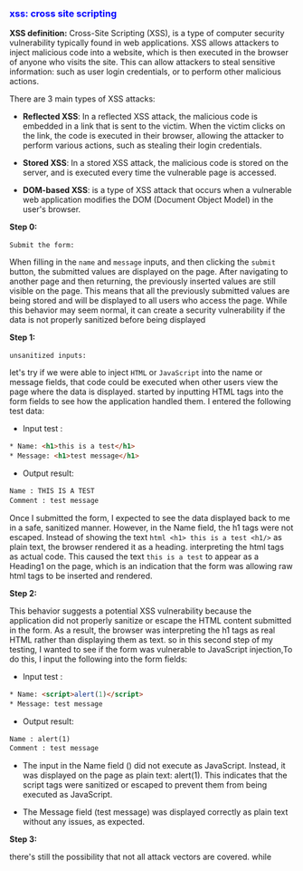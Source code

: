 ### <span style="color:blue">xss: cross site scripting</span>


**XSS definition:**
Cross-Site Scripting (XSS), is a type of computer security vulnerability typically found in web applications.
XSS allows attackers to inject malicious code into a website, which is then executed in the browser of anyone who visits the site. This can allow attackers to steal sensitive information: such as user login credentials, or to perform other malicious actions.

There are 3 main types of XSS attacks:

* **Reflected XSS**: In a reflected XSS attack, the malicious code is embedded in a link that is sent to the victim. When the victim clicks on the link, the code is executed in their browser, allowing the attacker to perform various actions, such as stealing their login credentials.

* **Stored XSS**: In a stored XSS attack, the malicious code is stored on the server, and is executed every time the vulnerable page is accessed.

* **DOM-based XSS**: is a type of XSS attack that occurs when a vulnerable web application modifies the DOM (Document Object Model) in the user's browser.

**Step 0:** 

`Submit the form:`

When filling in the `name` and `message` inputs, and then clicking the `submit` button, the submitted values are displayed on the page. After navigating to another page and then returning, the previously inserted values are still visible on the page. This means that all the previously submitted values are being stored and will be displayed to all users who access the page.
While this behavior may seem normal, it can create a security vulnerability if the data is not properly sanitized before being displayed


**Step 1:** 

`unsanitized inputs:`

let's try if we were able to inject `HTML` or `JavaScript` into the name or message fields, that code could be executed when other users view the page where the data is displayed. 
started by inputting HTML tags into the form fields to see how the application handled them. I entered the following test data:

- Input test : 
```html
* Name: <h1>this is a test</h1>
* Message: <h1>test message</h1>
```

- Output result: 
```html
Name : THIS IS A TEST
Comment : test message
```

Once I submitted the form, I expected to see the data displayed back to me in a safe, sanitized manner. However, in the Name field, the h1 tags were not escaped. Instead of showing the text ```html <h1> this is a test <h1/>``` as plain text, the browser rendered it as a heading. 
interpreting the html tags as actual code. This caused the text `this is a test` to appear as a Heading1 on the page,
which is an indication that the form was allowing raw html tags to be inserted and rendered.
 
**Step 2:**

This behavior suggests a potential XSS vulnerability because the application did not properly sanitize or escape the HTML content submitted in the form. As a result, the browser was interpreting the h1 tags as real HTML rather than displaying them as text.
so in this second step of my testing, I wanted to see if the form was vulnerable to JavaScript injection,To do this, I input the following into the form fields:

- Input test : 

```html
* Name: <script>alert(1)</script>
* Message: test message 
```

- Output result: 
```html 
Name : alert(1)
Comment : test message 
```

- The input in the Name field (<script>alert(1)</script>) did not execute as JavaScript. Instead, it was displayed on the page as plain text: alert(1). This indicates that the script tags were sanitized or escaped to prevent them from being executed as JavaScript.

- The Message field (test message) was displayed correctly as plain text without any issues, as expected.

**Step 3:**

there's still the possibility that not all attack vectors are covered.
while <script> tags might be sanitized [partial protections, blocking only <script>], other methods of injecting JavaScript like event handler attributes, onerror, onload... , may still work if not properly sanitized and they can be used to execute JavaScript when an event is triggered.
I continue testing with more advanced injection techniques, like: 
- Event handler injections `<img src="x" onerror="alert(1)">`
- JavaScript via URL `<a href="javascript:alert(1)">Click here</a> or <a href="" onclick="alert('smthg')">link</a>`

- Input test : 
```html
* Name: <a href="" onclick="alert('smthg')">link</a>
* Message: smthg
```

- Output result: 

![](images/addLink.png)
![](images/alertLink.png)

this injected code is not sanitized or escaped, the <a> tag is rendered directly into the page. When the user clicks the link, it triggers the onclick attribute and executes the alert('smthg') script.


**last step**

When inputting the word `script` directly into the `name` and `message` field without additional tags, it is detected as potentially dangerous. As a result, the XSS flag appears, 

- Input test : 
```html
* Name: Script 
* Message: Script 
```

- Output result: 
```html 
THE FLAG IS : 0FBB54BBF7D099713CA4BE297E1BC7DA0173D8B3C21C1811B916A3A86652724E
```


**Conclusion**


Despite various attempts to demonstrate the vulnerability, the flag only appears when certain conditions are met—such as directly injecting `script` into specific fields like "name" or "message" or simply using the `<` character in the name input. These observations highlight that while some filtering methods are in place, they don’t fully prevent XSS vulnerabilities. it illustrates the importance of robust and comprehensive filtering to guard against potential XSS attacks.


**How to prevent**

To prevent XSS attacks, it is important to:

1- Verify Output Escaping: Ensure that all user input is escaped properly in all contexts (e.g., text, links, images) to prevent any HTML or JavaScript from executing. This includes handling attributes like onclick, onload, or onerror.

2- Use Libraries/Tools: Consider using specialized libraries client-side sanitization or server-side libraries to remove potentially dangerous content. or using modern frameworks that have built-in protections against XSS by default. 

3- HTML Encode Output: When displaying data from user inputs, encode it so that it renders as text rather than HTML or JavaScript. For example, convert < to &lt; and > to &gt;.


**Resources**

- https://github.com/swisskyrepo/PayloadsAllTheThings/blob/master/XSS%20Injection/README.md